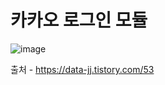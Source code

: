 # 카카오 로그인 모듈

![image](https://user-images.githubusercontent.com/74812188/150449247-d6f6d3d5-846e-497f-b908-c1cd49f42f22.png)

출처 - https://data-jj.tistory.com/53
